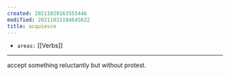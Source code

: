 ```yaml
---
created: 20211029163555446
modified: 20211031194645622
title: acquiesce
---
```


- `areas:` [[Verbs]]

---

accept something reluctantly but without protest.
